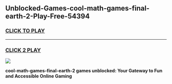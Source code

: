 
## Unblocked-Games-cool-math-games-final-earth-2-Play-Free-54394
<h3>
<a href="https://premium76.site?title=cool-math-games-final-earth-2&ref=09A">CLICK TO PLAY</a></h3>
<hr>

<h3>
<a href="https://premium76.site?title=cool-math-games-final-earth-2&ref=09A">CLICK 2 PLAY</a>
  
</h3>

<a href="https://premium76.site?title=cool-math-games-final-earth-2&ref=09A"><img src="https://clearcache.store/games.png"></a>


**cool-math-games-final-earth-2 games unblocked: Your Gateway to Fun and Accessible Online Gaming**
